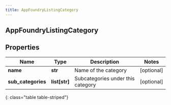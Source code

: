 ```yaml
---
title: AppFoundryListingCategory
---
```

## AppFoundryListingCategory

## Properties

|Name | Type | Description | Notes|
|------------ | ------------- | ------------- | -------------|
| **name** | **str** | Name of the category | [optional] |
| **sub_categories** | **list[str]** | Subcategories under this category | [optional] |
{: class="table table-striped"}


